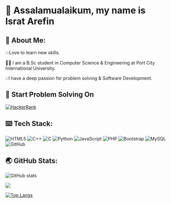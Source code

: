# 🧕 Assalamualaikum, my name is Israt Arefin
## 💫 About Me:
💥Love to learn  new skills.

👩‍🎓 I am a B.Sc student in Computer Science & Engineering at Port City International University.

💡I have a deep passion for problem solving & Software Development.

## 🧠 Start Problem Solving On
<p align="left">
  <a href="https://www.hackerrank.com/profile/israt_arefin" target="_blank">
    <img src="https://img.shields.io/badge/HackerRank-2EC866?style=for-the-badge&logo=HackerRank&logoColor=white" alt="HackerRank"/>
  </a>
</p>


## ⌨️ Tech Stack:
![HTML5](https://img.shields.io/badge/html5-%23E34F26.svg?style=for-the-badge&logo=html5&logoColor=white) 
![C++](https://img.shields.io/badge/C++-00599C?style=for-the-badge&logo=c%2B%2B&logoColor=white)
![C](https://img.shields.io/badge/c-%2300599C.svg?style=for-the-badge&logo=c&logoColor=white) 
![Python](https://img.shields.io/badge/python-3670A0?style=for-the-badge&logo=python&logoColor=ffdd54) 
![JavaScript](https://img.shields.io/badge/javascript-%23323330.svg?style=for-the-badge&logo=javascript&logoColor=%23F7DF1E) 
![PHP](https://img.shields.io/badge/php-%23777BB4.svg?style=for-the-badge&logo=php&logoColor=white) 
![Bootstrap](https://img.shields.io/badge/bootstrap-%238511FA.svg?style=for-the-badge&logo=bootstrap&logoColor=white) 
![MySQL](https://img.shields.io/badge/mysql-4479A1.svg?style=for-the-badge&logo=mysql&logoColor=white) 
![GitHub](https://img.shields.io/badge/github-%23121011.svg?style=for-the-badge&logo=github&logoColor=white) 


## 🌏 GitHub Stats:
![GitHub stats](https://github-readme-stats.vercel.app/api?username=IsratAfrin826&show_icons=true) 

![](https://github-readme-streak-stats.herokuapp.com/?user=IsratAfrin826&theme=dark&hide_border=false)<br/>

[![Top Langs](https://github-readme-stats.vercel.app/api/top-langs/?username=IsratAfrin826)](https://github.com/anuraghazra/github-readme-stats)







